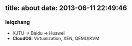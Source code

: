 title: about
date: 2013-06-11 22:49:46
---

### leiqzhang

* XJTU -> Baidu -> Huawei
* __CloudOS__: Virtualization, XEN, QEMU/KVM
